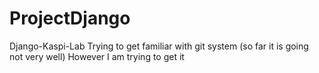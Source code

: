 # ProjectDjango
Django-Kaspi-Lab
Trying to get familiar with git system (so far it is going not very well)
However I am trying to get it
